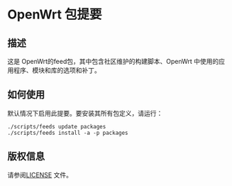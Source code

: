 # OpenWrt 包提要

## 描述

这是 OpenWrt的feed包，其中包含社区维护的构建脚本、OpenWrt 中使用的应用程序、模块和库的选项和补丁。

## 如何使用

默认情况下启用此提要。要安装其所有包定义，请运行：
```
./scripts/feeds update packages
./scripts/feeds install -a -p packages
```
## 版权信息

请参阅[LICENSE](LICENSE) 文件。